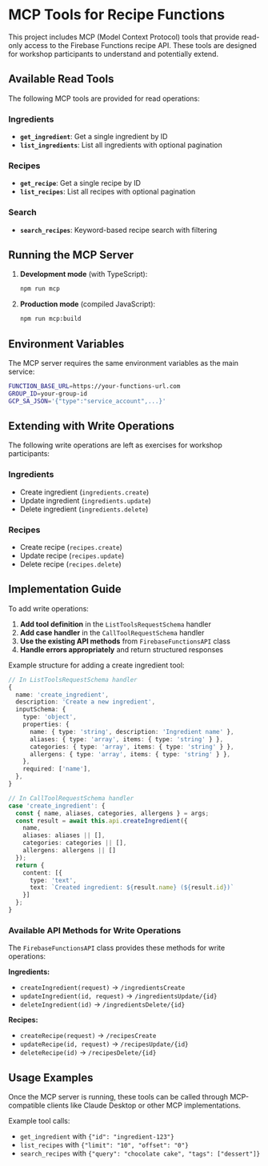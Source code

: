# MCP Tools for Recipe Functions

This project includes MCP (Model Context Protocol) tools that provide read-only access to the Firebase Functions recipe API. These tools are designed for workshop participants to understand and potentially extend.

## Available Read Tools

The following MCP tools are provided for read operations:

### Ingredients
- **`get_ingredient`**: Get a single ingredient by ID
- **`list_ingredients`**: List all ingredients with optional pagination

### Recipes  
- **`get_recipe`**: Get a single recipe by ID
- **`list_recipes`**: List all recipes with optional pagination

### Search
- **`search_recipes`**: Keyword-based recipe search with filtering

## Running the MCP Server

1. **Development mode** (with TypeScript):
   ```bash
   npm run mcp
   ```

2. **Production mode** (compiled JavaScript):
   ```bash
   npm run mcp:build
   ```

## Environment Variables

The MCP server requires the same environment variables as the main service:

```bash
FUNCTION_BASE_URL=https://your-functions-url.com
GROUP_ID=your-group-id
GCP_SA_JSON='{"type":"service_account",...}'
```

## Extending with Write Operations

The following write operations are left as exercises for workshop participants:

### Ingredients
- Create ingredient (`ingredients.create`)
- Update ingredient (`ingredients.update`) 
- Delete ingredient (`ingredients.delete`)

### Recipes
- Create recipe (`recipes.create`)
- Update recipe (`recipes.update`)
- Delete recipe (`recipes.delete`)

## Implementation Guide

To add write operations:

1. **Add tool definition** in the `ListToolsRequestSchema` handler
2. **Add case handler** in the `CallToolRequestSchema` handler  
3. **Use the existing API methods** from `FirebaseFunctionsAPI` class
4. **Handle errors appropriately** and return structured responses

Example structure for adding a create ingredient tool:

```typescript
// In ListToolsRequestSchema handler
{
  name: 'create_ingredient',
  description: 'Create a new ingredient',
  inputSchema: {
    type: 'object',
    properties: {
      name: { type: 'string', description: 'Ingredient name' },
      aliases: { type: 'array', items: { type: 'string' } },
      categories: { type: 'array', items: { type: 'string' } },
      allergens: { type: 'array', items: { type: 'string' } },
    },
    required: ['name'],
  },
}

// In CallToolRequestSchema handler
case 'create_ingredient': {
  const { name, aliases, categories, allergens } = args;
  const result = await this.api.createIngredient({
    name, 
    aliases: aliases || [],
    categories: categories || [],
    allergens: allergens || []
  });
  return {
    content: [{
      type: 'text',
      text: `Created ingredient: ${result.name} (${result.id})`
    }]
  };
}
```

### Available API Methods for Write Operations

The `FirebaseFunctionsAPI` class provides these methods for write operations:

**Ingredients:**
- `createIngredient(request)` → `/ingredientsCreate`
- `updateIngredient(id, request)` → `/ingredientsUpdate/{id}`
- `deleteIngredient(id)` → `/ingredientsDelete/{id}`

**Recipes:**
- `createRecipe(request)` → `/recipesCreate`
- `updateRecipe(id, request)` → `/recipesUpdate/{id}` 
- `deleteRecipe(id)` → `/recipesDelete/{id}`

## Usage Examples

Once the MCP server is running, these tools can be called through MCP-compatible clients like Claude Desktop or other MCP implementations.

Example tool calls:
- `get_ingredient` with `{"id": "ingredient-123"}`
- `list_recipes` with `{"limit": "10", "offset": "0"}`  
- `search_recipes` with `{"query": "chocolate cake", "tags": ["dessert"]}`